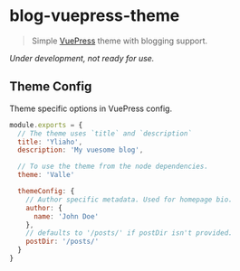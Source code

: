 # blog-vuepress-theme

> Simple [VuePress](https://github.com/vuejs/vuepress) theme with blogging support.

_Under development, not ready for use._

## Theme Config

Theme specific options in VuePress config.

```javascript
module.exports = {
  // The theme uses `title` and `description`
  title: 'Yliaho',
  description: 'My vuesome blog',

  // To use the theme from the node dependencies.
  theme: 'Valle'

  themeConfig: {
    // Author specific metadata. Used for homepage bio.
    author: {
      name: 'John Doe'
    },
    // defaults to '/posts/' if postDir isn't provided.
    postDir: '/posts/'
  }
}
```

